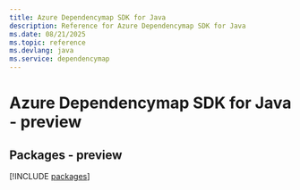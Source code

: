 ```yaml
---
title: Azure Dependencymap SDK for Java
description: Reference for Azure Dependencymap SDK for Java
ms.date: 08/21/2025
ms.topic: reference
ms.devlang: java
ms.service: dependencymap
---
```

# Azure Dependencymap SDK for Java - preview
## Packages - preview
[!INCLUDE [packages](dependencymap-index.md)]